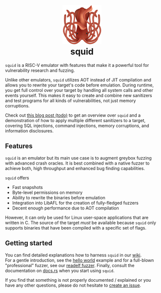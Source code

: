 <h1 align="center">
    <a href="">
        <img src="./logo.png" width="128" height="auto">
    </a>
    <br/>
    squid 
    <br/>
</h1>

`squid` is a RISC-V emulator with features that make it a powerful tool for vulnerability research and fuzzing.

Unlike other emulators, `squid` utilizes AOT instead of JIT compilation and allows you to rewrite your target's code before emulation.
During runtime, you get full control over your target by handling all system calls and other events yourself.
This makes it easy to create and combine new sanitizers and test programs for all kinds of vulnerabilities, not just memory corruptions.

Check out [this blog post (todo)]() to get an overview over `squid` and a demonstration of how to apply multiple different sanitizers to a target,
covering SQL injections, command injections, memory corruptions, and information disclosures.

## Features
`squid` is an emulator but its main use case is to augment greybox fuzzing with advanced crash oracles.
It is best combined with a native fuzzer to achieve both, high throughput and enhanced bug finding capabilities.

`squid` offers
- Fast snapshots
- Byte-level permissions on memory
- Ability to rewrite the binaries before emulation
- Integration into LibAFL for the creation of fully-fledged fuzzers
- Decent enough performance due to AOT compilation

However, it can only be used for Linux user-space applications that are written in C.
The source of the target _must_ be available because `squid` only supports binaries that have been compiled
with a specific set of flags.

## Getting started
You can find detailed explanations how to harness `squid` in our [wiki](./wiki).   
For a gentle introduction, see the [hello world](./examples/helloworld) example and for a
full-blown "professional" fuzzer, see our [readelf fuzzer](./examples/readelf).
Finally, consult the documentation on [docs.rs](https://docs.rs/squid) when you start using `squid`.

If you find that something is not properly documented / explained or you have any other questions, please
do not hesitate to [create an issue](https://github.com/fkie-cad/squid/issues/new).

